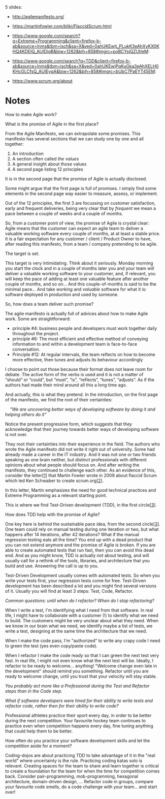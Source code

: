 5 slides:

- http://agilemanifesto.org/

- https://martinfowler.com/bliki/FlaccidScrum.html

- https://www.google.com/search?q=Extreme+Programming&client=firefox-b-ab&source=lnms&tbm=isch&sa=X&ved=0ahUKEwjt_PLukK3eAhXyKX0KHQ4KDEIQ_AUIDigB&biw=1262&bih=858#imgrc=poBCYsjQZUtIeM:

- https://www.google.com/search?q=TDD&client=firefox-b-ab&source=lnms&tbm=isch&sa=X&ved=0ahUKEwjPqKuGka3eAhXELH0KHcGLCfsQ_AUIEygA&biw=1262&bih=858#imgrc=bUbC7PaEYT45EM:

- https://www.scrum.org/about

# Notes

How to make Agile work?

What is the promise of Agile in the first place?

From the Agile Manifesto, we can extrapolate some promises. This manifesto has several sections that we can study one by one and all together:
1. An introduction
2. A section often called _the values_
3. A general insight about those values
4. A second page listing 12 principles

It is in the second page that the promise of Agile is actually disclosed. 

Some might argue that the first page is full of promises. I simply find some elements in the second page way easier to measure, assess, or implement.

Out of the 12 principles, the first 3 are focussing on customer satisfaction, early and frequent deliveries, being very clear that by _frequent_ we mean a pace between a couple of weeks and a couple of months.

So, from a customer point of view, the promise of Agile is crystal clear: Agile means that the customer can expect an agile team to deliver a valuable working software every couple of months, at at least a stable price. It is a fair expectation for any customer / client / Product Owner to have, after reading this manifesto, from a team / company pretending to be agile.

The target is set. 

This target is very intimidating. Think about it seriously. Monday morning you start the clock and in a couple of months later you and your team will deliver a valuable working software to your customer, and, if relevant, you will keep the pace of adding at least one valuable feature after another couple of months, and so on… And this couple-of-months is said to be the minimal pace… And take _working_ and _valuable_ software for what it is: software deployed in production and used by someone.

So, how does a team deliver such promise?

The agile manifesto is actually full of advices about how to make Agile work. Some are straightforward: 
* principle #4: business people and developers must work together daily throughout the project. 
* principle #6: The most efficient and effective method of conveying information to and within a development team is face-to-face conversation.
* Principle #12: At regular intervals, the team reflects on how to become more effective, then tunes and adjusts its behaviour accordingly

I choose to point out those because their format does not leave room for debate. The active form of the verbs is used and it is not a matter of “should” or “could”, but “must”, “is”, “reflects”, “tunes”, “adjusts”. As if the authors had made their mind around all this a long time ago. 

And actually, this is what they pretend. In the introduction, on the first page of the manifesto, we find the root of their certainties: 

&nbsp;&nbsp;&nbsp;&nbsp;_"We are uncovering better ways of developing software by doing it and helping others do it”_  

Notice the present progressive form, which suggests that they acknowledge that their journey towards better ways of developing software is not over.

They root their certainties into their experience in the field. The authors who wrote the Agile manifesto did not write it right out of university. Some had already made a career in the IT industry. And it was not one or two friends speaking as one brain neither, but distinct professionals with different opinions about what people should focus on. And after writing the manifesto, they continued to challenge each other. As an evidence of this, consider the letter[[1]] that Martin Fowler wrote in 2009 about flaccid Scrum which led Ken Schwaber to create scrum.org[[2]].

In this letter, Martin emphasizes the need for good technical practices and Extreme Programming as a relevant starting point.

This is where we find Test-Driven development (TDD), in the first circle[[3]].

How does TDD help with the promise of Agile?

One key here is behind the sustainable pace idea, from the second circle[[3]]. One team could rely on manual testing during one iteration or two, but what happens after 14 iterations, after 42 iterations? What if the manual regression testing eats all the time? You end up with a dead product that you can not extend anymore and the promise of Agile is broken. If you are able to create automated tests that run fast, then you _can_ avoid this dead end. And as you might know, TDD is actually _not_ about testing, and will usually call for a rethink of the tools, libraries, and architecture that you build and use. Answering the call is up to you.

Test-Driven Development usually comes with automated tests. So when you write your tests first, your regression tests come for free. Test-Driven development has been described a lot and you might find several versions of it. Usually you will find at least 3 steps: Test, Code, Refactor.

_Common questions: until when do I refactor? When do I stop refactoring?_

When I write a test, I'm identifying what I need from that software. In real life, I might have to collaborate with a customer (!) to identify what we need to build. The customers might be very unclear about what they need. When we know in our brain what we need, we identify maybe a list of tests, we write a test, designing at the same time the architecture that we need.

When I make the code pass, I'm "authorized" to write any crapy code I need to green the test (yes even copy/paste code).

When I refactor I make the code ready so that I can green the next test very fast. In real life, I might not even know what the next test will be. Ideally, I refactor to be ready to welcome... anything! "Welcome change even late in the development" should remind you something. Refactor until you are ready to welcome change, until you trust that your velocity will stay stable.

_You probably act more like a Professional during the Test and Refactor steps than in the Code step._

_What if software developers were hired for their ability to write tests and refactor code, rather then for their ability to write code?_

Professional athletes practice their sport every day, in order to be better during the next competition. Your favourite hockey team continues to practice even when competition happens every day, fine tuning anything that could help them to be better.

How often do you practice your software development skills and let the competition aside for a moment?

Coding-dojos are about practicing TDD to take advantage of it in the "real world" where uncertainty is the rule. Practicing coding katas solo is relevant. Creating spaces for the team to share and learn together is critical to create a foundation for the team for when the time for competition comes back. Consider pair-programming, mob-programming, hexagonal architecture, domain-driven design, ... Refactor code in groups, compare your favourite code smells, do a code challenge with your team… and start over!


[1]:https://martinfowler.com/bliki/FlaccidScrum.html
[2]:https://www.scrum.org/about
[3]:https://ronjeffries.com/xprog/what-is-extreme-programming/
